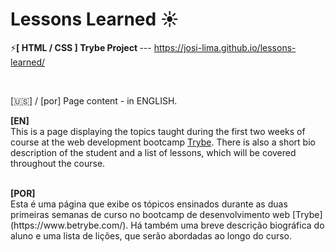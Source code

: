 # Lessons Learned ☀️

⚡<strong>[ HTML / CSS ] Trybe Project </strong> --- https://josi-lima.github.io/lessons-learned/

<br>

[🇺🇸] / [por] Page content - in ENGLISH. 
<br>

<strong>[EN]</strong>
<br>
This is a page displaying the topics taught during the first two weeks of course at the web development bootcamp [Trybe](https://www.betrybe.com/). There is also a short bio description of the student and a list of lessons, which will be covered throughout the course.

<br>
<strong>[POR]</strong>
<br>
Esta é uma página que exibe os tópicos ensinados durante as duas primeiras semanas de curso no bootcamp de desenvolvimento web [Trybe](https://www.betrybe.com/). Há também uma breve descrição biográfica do aluno e uma lista de lições, que serão abordadas ao longo do curso.
